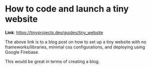 # How to code and launch a tiny website
**Link**: <https://tinyprojects.dev/guides/tiny_website>

The above link is to a blog post on how to set up a tiny website with no frameworks/libraries, minimal css configurations, and deploying using Google Firebase.

This would be great in terms of creating a blog.
